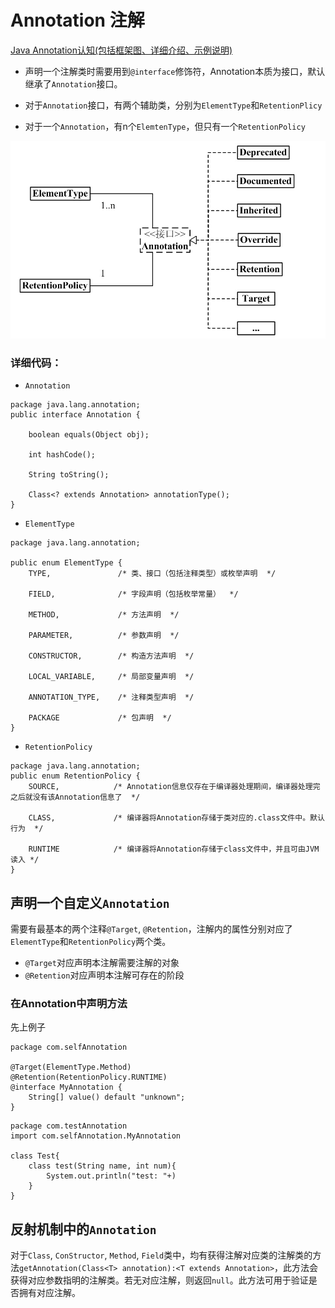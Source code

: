 # Annotation 注解 
[Java Annotation认知(包括框架图、详细介绍、示例说明)](https://www.cnblogs.com/skywang12345/p/3344137.html)
- 声明一个注解类时需要用到`@interface`修饰符，Annotation本质为接口，默认继承了`Annotation`接口。

- 对于`Annotation`接口，有两个辅助类，分别为`ElementType`和`RetentionPlicy`

- 对于一个`Annotation`，有n个`ElemtenType`，但只有一个`RetentionPolicy`

![关系图](../.local/static/2019/4/3/1557914268720.1557914268825.png)

### 详细代码：
- `Annotation`
```
package java.lang.annotation;
public interface Annotation {

    boolean equals(Object obj);

    int hashCode();

    String toString();

    Class<? extends Annotation> annotationType();
}
```
- `ElementType`
```
package java.lang.annotation;

public enum ElementType {
    TYPE,               /* 类、接口（包括注释类型）或枚举声明  */

    FIELD,              /* 字段声明（包括枚举常量）  */

    METHOD,             /* 方法声明  */

    PARAMETER,          /* 参数声明  */

    CONSTRUCTOR,        /* 构造方法声明  */

    LOCAL_VARIABLE,     /* 局部变量声明  */

    ANNOTATION_TYPE,    /* 注释类型声明  */

    PACKAGE             /* 包声明  */
}
```
- `RetentionPolicy`
```
package java.lang.annotation;
public enum RetentionPolicy {
    SOURCE,            /* Annotation信息仅存在于编译器处理期间，编译器处理完之后就没有该Annotation信息了  */

    CLASS,             /* 编译器将Annotation存储于类对应的.class文件中。默认行为  */

    RUNTIME            /* 编译器将Annotation存储于class文件中，并且可由JVM读入 */
}
```
## 声明一个自定义`Annotation`
需要有最基本的两个注释`@Target`, `@Retention`，注解内的属性分别对应了`ElementType`和`RetentionPolicy`两个类。
- `@Target`对应声明本注解需要注解的对象
- `@Retention`对应声明本注解可存在的阶段

### 在Annotation中声明方法
先上例子
```
package com.selfAnnotation

@Target(ElementType.Method)
@Retention(RetentionPolicy.RUNTIME)
@interface MyAnnotation {
    String[] value() default "unknown";
}
```
```
package com.testAnnotation
import com.selfAnnotation.MyAnnotation

class Test{
    class test(String name, int num){
        System.out.println("test: "+)
    }
}
```


## 反射机制中的`Annotation`
对于`Class`, `ConStructor`, `Method`, `Field`类中，均有获得注解对应类的注解类的方法`getAnnotation(Class<T> annotation):<T extends Annotation>`，此方法会获得对应参数指明的注解类。若无对应注解，则返回`null`。此方法可用于验证是否拥有对应注解。